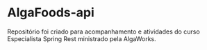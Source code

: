 # AlgaFoods-api

Repositório foi criado para acompanhamento e atividades do curso Especialista Spring Rest ministrado pela AlgaWorks.
